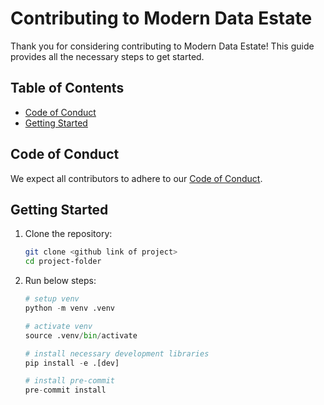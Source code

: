 # Contributing to Modern Data Estate

Thank you for considering contributing to Modern Data Estate! This guide provides all the necessary steps to get started.

## Table of Contents

- [Code of Conduct](#code-of-conduct)
- [Getting Started](#getting-started)

## Code of Conduct

We expect all contributors to adhere to our [Code of Conduct](./CODE_OF_CONDUCT.md).

## Getting Started

1. Clone the repository:

   ```bash
   git clone <github link of project>
   cd project-folder
   ```

2. Run below steps:

    ```python
    # setup venv
    python -m venv .venv

    # activate venv
    source .venv/bin/activate

    # install necessary development libraries
    pip install -e .[dev]

    # install pre-commit 
    pre-commit install
    ```

